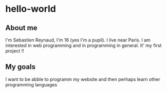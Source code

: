 # hello-world
## About me
I'm Sebastien Reynaud, I'm 16 (yes I'm a pupil). I live near Paris.
I am interested in web programming and in programming in general.
It' my first project !!
## My goals
I want to be abble to programm my website and then perhaps learn other programming languages

